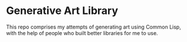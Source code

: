 # Generative Art Library

This repo comprises my attempts of generating art using Common Lisp, with the help of people who built better libraries for me to use. 
